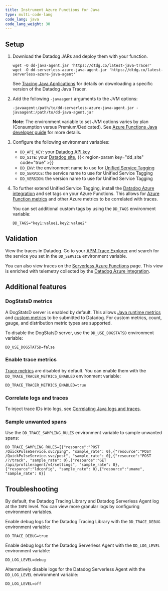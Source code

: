 ```yaml
---
title: Instrument Azure Functions for Java
type: multi-code-lang
code_lang: java
code_lang_weight: 30
---
```


## Setup

1. Download the Datadog JARs and deploy them with your function.
   ```
   wget -O dd-java-agent.jar 'https://dtdg.co/latest-java-tracer'
   wget -O dd-serverless-azure-java-agent.jar 'https://dtdg.co/latest-serverless-azure-java-agent'
   ```

   See [Tracing Java Applications][1] for details on downloading a specific version of the Datadog Java Tracer.
2. Add the following `-javaagent` arguments to the JVM options:
   ```
   -javaagent:/path/to/dd-serverless-azure-java-agent.jar -javaagent:/path/to/dd-java-agent.jar
   ```

   **Note**: The environment variable to set JVM options varies by plan (Consumption versus Premium/Dedicated). See [Azure Functions Java developer guide][2] for more details.
3. Configure the following environment variables:

   - `DD_API_KEY`: your [Datadog API key][3]
   - `DD_SITE`: your [Datadog site][4], {{< region-param key="dd_site" code="true" >}}
   - `DD_ENV`: the environment name to use for [Unified Service Tagging][5]
   - `DD_SERVICE`: the service name to use for Unified Service Tagging
   - `DD_VERSION`: the version name to use for Unified Service Tagging
4. To further extend Unified Service Tagging, install the [Datadog Azure integration][6] and set tags on your Azure Functions. This allows for [Azure Function metrics][7] and other Azure metrics to be correlated with traces.

   You can set additional custom tags by using the `DD_TAGS` environment variable:
   ```
   DD_TAGS="key1:value1,key2:value2"
   ```

## Validation

View the traces in Datadog. Go to your [APM Trace Explorer][10] and search for the service you set in the `DD_SERVICE` environment variable.

You can also view traces on the [Serverless Azure Functions][13] page. This view is enriched with telemetry collected by the [Datadog Azure integration][6].

## Additional features

### DogStatsD metrics
A DogStatsD server is enabled by default. This allows [Java runtime metrics][11] and [custom metrics][12] to be submitted to Datadog. For custom metrics, count, gauge, and distribution metric types are supported.

To disable the DogStatsD server, use the `DD_USE_DOGSTATSD` environment variable:

```
DD_USE_DOGSTATSD=false
```

### Enable trace metrics

[Trace metrics][8] are disabled by default. You can enable them with the `DD_TRACE_TRACER_METRICS_ENABLED` environment variable:

```
DD_TRACE_TRACER_METRICS_ENABLED=true
```

### Correlate logs and traces
To inject trace IDs into logs, see [Correlating Java logs and traces][9].

### Sample unwanted spans

Use the `DD_TRACE_SAMPLING_RULES` environment variable to sample unwanted spans:

```
DD_TRACE_SAMPLING_RULES=[{"resource":"POST /QuickPulseService.svc/ping", "sample_rate": 0},{"resource":"POST /QuickPulseService.svc/post", "sample_rate": 0},{"resource":"POST /?/track", "sample_rate": 0},{"resource":"GET /api/profileragent/v4/settings", "sample_rate": 0},{"resource":"ldconfig", "sample_rate": 0},{"resource":"uname", "sample_rate": 0}]
```

## Troubleshooting
By default, the Datadog Tracing Library and Datadog Serverless Agent log at the `INFO` level. You can view more granular logs by configuring environment variables.

Enable debug logs for the Datadog Tracing Library with the `DD_TRACE_DEBUG` environment variable:

```
DD_TRACE_DEBUG=true
```

Enable debug logs for the Datadog Serverless Agent with the `DD_LOG_LEVEL` environment variable:

```
DD_LOG_LEVEL=debug
```

Alternatively disable logs for the Datadog Serverless Agent with the `DD_LOG_LEVEL` environment variable:

```
DD_LOG_LEVEL=off
```

[1]: /tracing/trace_collection/automatic_instrumentation/dd_libraries/java/?tab=wget
[2]: https://learn.microsoft.com/en-us/azure/azure-functions/functions-reference-java?tabs=bash%2Cconsumption#customize-jvm
[3]: /account_management/api-app-keys/#add-an-api-key-or-client-token
[4]: /getting_started/site/
[5]: /getting_started/tagging/unified_service_tagging
[6]: /integrations/azure/#setup
[7]: /integrations/azure_functions/
[8]: /tracing/metrics/metrics_namespace/
[9]: /tracing/other_telemetry/connect_logs_and_traces/java
[10]: https://app.datadoghq.com/apm/traces
[11]: /tracing/metrics/runtime_metrics/java/
[12]: /metrics/custom_metrics/dogstatsd_metrics_submission/?code-lang=java
[13]: https://app.datadoghq.com/functions?cloud=azure&entity_view=function